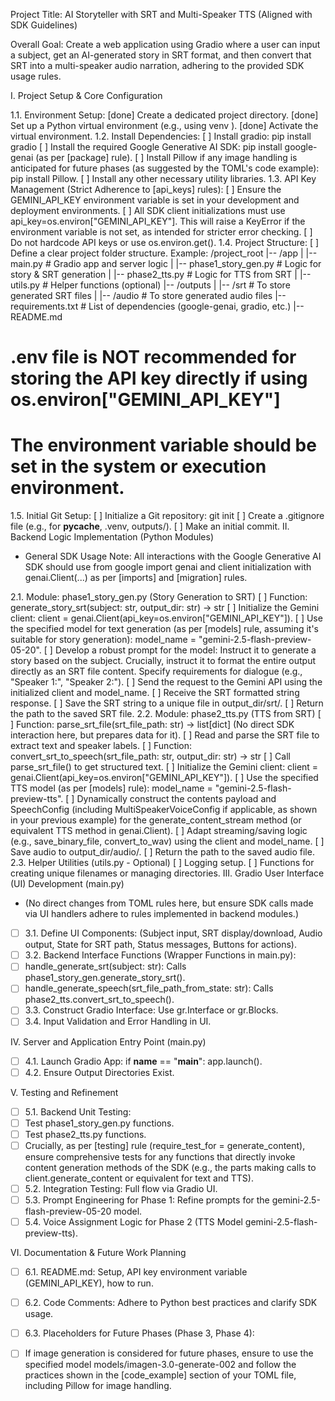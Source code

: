 Project Title: AI Storyteller with SRT and Multi-Speaker TTS (Aligned with SDK Guidelines)

Overall Goal: Create a web application using Gradio where a user can input a subject, get an AI-generated story in SRT format, and then convert that SRT into a multi-speaker audio narration, adhering to the provided SDK usage rules.

I. Project Setup & Core Configuration

1.1. Environment Setup:
[done] Create a dedicated project directory.
[done] Set up a Python virtual environment (e.g., using venv ).
[done] Activate the virtual environment.
1.2. Install Dependencies:
[ ] Install gradio: pip install gradio
[ ] Install the required Google Generative AI SDK: pip install google-genai (as per [package] rule).
[ ] Install Pillow if any image handling is anticipated for future phases (as suggested by the TOML's code example): pip install Pillow.
[ ] Install any other necessary utility libraries.
1.3. API Key Management (Strict Adherence to [api_keys] rules):
[ ] Ensure the GEMINI_API_KEY environment variable is set in your development and deployment environments.
[ ] All SDK client initializations must use api_key=os.environ["GEMINI_API_KEY"]. This will raise a KeyError if the environment variable is not set, as intended for stricter error checking.
[ ] Do not hardcode API keys or use os.environ.get().
1.4. Project Structure:
[ ] Define a clear project folder structure. Example:
/project_root
|-- /app
|   |-- main.py             # Gradio app and server logic
|   |-- phase1_story_gen.py # Logic for story & SRT generation
|   |-- phase2_tts.py       # Logic for TTS from SRT
|   |-- utils.py            # Helper functions (optional)
|-- /outputs
|   |-- /srt                # To store generated SRT files
|   |-- /audio              # To store generated audio files
|-- requirements.txt        # List of dependencies (google-genai, gradio, etc.)
|-- README.md
# .env file is NOT recommended for storing the API key directly if using os.environ["GEMINI_API_KEY"]
# The environment variable should be set in the system or execution environment.
1.5. Initial Git Setup:
[ ] Initialize a Git repository: git init
[ ] Create a .gitignore file (e.g., for __pycache__, .venv, outputs/).
[ ] Make an initial commit.
II. Backend Logic Implementation (Python Modules)
* General SDK Usage Note: All interactions with the Google Generative AI SDK should use from google import genai and client initialization with genai.Client(...) as per [imports] and [migration] rules.

2.1. Module: phase1_story_gen.py (Story Generation to SRT)
[ ] Function: generate_story_srt(subject: str, output_dir: str) -> str
[ ] Initialize the Gemini client: client = genai.Client(api_key=os.environ["GEMINI_API_KEY"]).
[ ] Use the specified model for text generation (as per [models] rule, assuming it's suitable for story generation): model_name = "gemini-2.5-flash-preview-05-20".
[ ] Develop a robust prompt for the model:
Instruct it to generate a story based on the subject.
Crucially, instruct it to format the entire output directly as an SRT file content.
Specify requirements for dialogue (e.g., "Speaker 1:", "Speaker 2:").
[ ] Send the request to the Gemini API using the initialized client and model_name.
[ ] Receive the SRT formatted string response.
[ ] Save the SRT string to a unique file in output_dir/srt/.
[ ] Return the path to the saved SRT file.
2.2. Module: phase2_tts.py (TTS from SRT)
[ ] Function: parse_srt_file(srt_file_path: str) -> list[dict] (No direct SDK interaction here, but prepares data for it).
[ ] Read and parse the SRT file to extract text and speaker labels.
[ ] Function: convert_srt_to_speech(srt_file_path: str, output_dir: str) -> str
[ ] Call parse_srt_file() to get structured text.
[ ] Initialize the Gemini client: client = genai.Client(api_key=os.environ["GEMINI_API_KEY"]).
[ ] Use the specified TTS model (as per [models] rule): model_name = "gemini-2.5-flash-preview-tts".
[ ] Dynamically construct the contents payload and SpeechConfig (including MultiSpeakerVoiceConfig if applicable, as shown in your previous example) for the generate_content_stream method (or equivalent TTS method in genai.Client).
[ ] Adapt streaming/saving logic (e.g., save_binary_file, convert_to_wav) using the client and model_name.
[ ] Save audio to output_dir/audio/.
[ ] Return the path to the saved audio file.
2.3. Helper Utilities (utils.py - Optional)
[ ] Logging setup.
[ ] Functions for creating unique filenames or managing directories.
III. Gradio User Interface (UI) Development (main.py)
* (No direct changes from TOML rules here, but ensure SDK calls made via UI handlers adhere to rules implemented in backend modules.)
* [ ] 3.1. Define UI Components: (Subject input, SRT display/download, Audio output, State for SRT path, Status messages, Buttons for actions).
* [ ] 3.2. Backend Interface Functions (Wrapper Functions in main.py):
* [ ] handle_generate_srt(subject: str): Calls phase1_story_gen.generate_story_srt().
* [ ] handle_generate_speech(srt_file_path_from_state: str): Calls phase2_tts.convert_srt_to_speech().
* [ ] 3.3. Construct Gradio Interface: Use gr.Interface or gr.Blocks.
* [ ] 3.4. Input Validation and Error Handling in UI.

IV. Server and Application Entry Point (main.py)
* [ ] 4.1. Launch Gradio App: if __name__ == "__main__": app.launch().
* [ ] 4.2. Ensure Output Directories Exist.

V. Testing and Refinement
* [ ] 5.1. Backend Unit Testing:
* [ ] Test phase1_story_gen.py functions.
* [ ] Test phase2_tts.py functions.
* [ ] Crucially, as per [testing] rule (require_test_for = generate_content), ensure comprehensive tests for any functions that directly invoke content generation methods of the SDK (e.g., the parts making calls to client.generate_content or equivalent for text and TTS).
* [ ] 5.2. Integration Testing: Full flow via Gradio UI.
* [ ] 5.3. Prompt Engineering for Phase 1: Refine prompts for the gemini-2.5-flash-preview-05-20 model.
* [ ] 5.4. Voice Assignment Logic for Phase 2 (TTS Model gemini-2.5-flash-preview-tts).

VI. Documentation & Future Work Planning
* [ ] 6.1. README.md: Setup, API key environment variable (GEMINI_API_KEY), how to run.
* [ ] 6.2. Code Comments: Adhere to Python best practices and clarify SDK usage.
* [ ] 6.3. Placeholders for Future Phases (Phase 3, Phase 4):
* [ ] If image generation is considered for future phases, ensure to use the specified model models/imagen-3.0-generate-002 and follow the practices shown in the [code_example] section of your TOML file, including Pillow for image handling.

